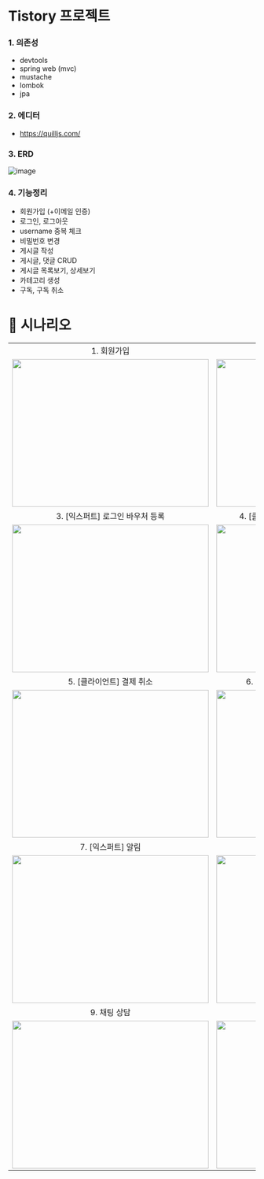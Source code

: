 # Tistory 프로젝트

### 1. 의존성
- devtools
- spring web (mvc)
- mustache
- lombok
- jpa
  
### 2. 에디터
- https://quilljs.com/

### 3. ERD
![image](https://github.com/user-attachments/assets/c87e4928-9263-489a-96f6-0163b4f00764)

### 4. 기능정리
- 회원가입 (+이메일 인증)
- 로그인, 로그아웃
- username 중복 체크
- 비밀번호 변경
- 게시글 작성
- 게시글, 댓글 CRUD
- 게시글 목록보기, 상세보기
- 카테고리 생성
- 구독, 구독 취소

###

# 📝 시나리오
<table style="border: 2px;">
<tr>
  <td align=center>1. 회원가입</td>
  <td align=center>2. 로그인, 로그아웃</td>
</tr>
<tr>
  <td><img src="https://github.com/user-attachments/assets/271d3fd8-3ea5-4cd2-afa2-7b245f7a9b6c"  width="400" height="300"/></td>
<td><img src="https://github.com/user-attachments/assets/4388dd3c-8624-4f30-b447-6a418a48b7cd"  width="400" height="300"/></tr>
</tr>

<tr>
  <td align=center>3. [익스퍼트] 로그인 바우처 등록</td>
  <td align=center>4. [클라이언트] 바우처 결제 및 결제 내역 확인</td>
</tr>
<tr>
  <td><img src="https://github.com/Hyeonjeong-JANG/spring-about-me/assets/139729358/556aacec-8726-456a-a0b4-cc902091acfb"  width="400" height="300"/></td>
<td><img src="https://github.com/Hyeonjeong-JANG/spring-about-me/assets/139729358/4e2e18c1-7edb-4b3c-aaa5-85fba7842f13"  width="400" height="300"/></tr>
</tr>

<tr>
  <td align=center>5. [클라이언트] 결제 취소</td>
  <td align=center>6. [익스퍼트] 마이페이지에서 예약 만들기</td>
</tr>
<tr>
  <td><img src="https://github.com/Hyeonjeong-JANG/spring-about-me/assets/139729358/3f741049-96dd-4375-8c02-d1b1750ddad5"  width="400" height="300"/></td>
<td><img src="https://github.com/Hyeonjeong-JANG/spring-about-me/assets/139729358/2b911f11-46be-4afd-9260-0e966b51c1e3"  width="400" height="300"/></tr>
</tr>

<tr>
  <td align=center>7. [익스퍼트] 알림</td>
  <td align=center>8. [클라이언트] 알림</td>
</tr>
<tr>
  <td><img src="https://github.com/Hyeonjeong-JANG/spring-about-me/assets/139729358/6e38f788-9fe5-4efe-8067-58b3aeb97831"  width="400" height="300"/></td>
<td><img src="https://github.com/Hyeonjeong-JANG/spring-about-me/assets/139729358/f17bf6d6-0657-43c3-ab13-03389feaa93a"  width="400" height="300"/></tr>
</tr>

<tr>
  <td align=center>9. 채팅 상담</td>
  <td align=center>10. [클라이언트] 리뷰 작성</td>
</tr>
<tr>
  <td><img src="https://github.com/Hyeonjeong-JANG/spring-about-me/assets/139729358/c7941e23-331e-40c9-b76d-63bf49ade1af"  width="400" height="300"/></td>
<td><img src="https://github.com/Hyeonjeong-JANG/spring-about-me/assets/139729358/3106ced0-39d8-41c3-b142-d7818a71ca16"  width="400" height="300"/></tr>
</tr>
</table>
